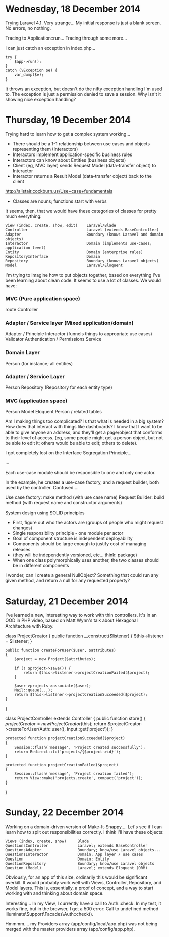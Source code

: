 Wednesday, 18 December 2014
===============================
Trying Laravel 4.1. Very strange... My initial response is just a blank screen. No errors, no nothing.

Tracing to Application::run...
Tracing through some more...

I can just catch an exception in index.php...

    try {
        $app->run();
    }
    catch (\Exception $e) {
        var_dump($e);
    }

It throws an exception, but doesn't do the nifty exception handling I'm used to.
The exception is just a permission denied to save a session. Why isn't it showing nice exception handling?


Thursday, 19 December 2014
==================================

Trying hard to learn how to get a complex system working...

* There should be a 1-1 relationship between use cases and objects representing them (Interactors)
* Interactors implement application-specific business rules
* Interactors can know about Entities (business objects)
* Client (eg, MVC layer) sends Request Model (data-transfer object) to Interactor
* Interactor returns a Result Model (data-transfer object) back to the client

http://alistair.cockburn.us/Use+case+fundamentals

* Classes are nouns; functions start with verbs

It seems, then, that we would have these categories of classes for pretty much everything:

    View (index, create, show, edit)    Laravel/Blade
    Controller                          Laravel (extends BaseController)
    Adapter                             Boundary (knows Laravel and domain objects)
    Interactor                          Domain (implements use-cases; application level)
    Entity                              Domain (enterprise rules)
    RepositoryInterface                 Domain
    Repository                          Boundary (knows Laravel objects)
    Model                               Laravel/Eloquent


I'm trying to imagine how to put objects together, based on everything I've been learning about clean code. It seems to use a lot of classes. We would have:

### MVC (Pure application space)
route
Controller

### Adapter / Service layer (Mixed application/domain)
Adapter / Principle Interactor (funnels things to appropriate use cases)
Validator
Authentication / Permissions Service

### Domain Layer
Person (for instance; all entities)

### Adapter / Service Layer
Person Repository  (Repository for each entity type)

### MVC (application space)
Person Model
Eloquent
Person / related tables

Am I making things too complicated? Is that what is needed in a big system? How does that interact with things like dashboards? I know that I want to be able to give anyone an address, and they'll get a page/object that conforms to their level of access. (eg, some people might get a person object, but not be able to edit it; others would be able to edit; others to delete).

I got completely lost on the Interface Segregation Principle...

...

Each use-case module should be responsible to one and only one actor.

In the example, he creates a use-case factory, and a request builder, both used by the controller. Confused....

Use case factory: make method (with use case name)
Request Builder:  build method (with request name and constructor arguments)


System design using SOLID principles

* First, figure out who the actors are (groups of people who might request changes)
* Single responsibility principle - one module per actor
* Goal of component structure is independent deployability
* Components should be large enough to justify cost of managing releases
* (they will be independently versioned, etc... think: package)
* When one class polymorphically uses another, the two classes should be in different components

I wonder, can I create a general NullObject? Something that could run any given method, and return a null for any requested property?


Saturday, 21 December 2014
===============================
I've learned a new, interesting way to work with thin controllers. It's in an OOD in PHP video, based on Matt Wynn's talk about Hexagonal Architecture with Ruby.

class ProjectCreator
{
    public function __construct($listener)
    {
        $this->listener = $listener;
    }

    public function createForUser($user, $attributes)
    {
        $project = new Project($attributes);

        if (! $project->save()) {
            return $this->listener->projectCreationFailed($project);
        }

        $user->projects->associate($user);
        Mail::queue(...);
        return $this->listener->projectCreationSucceeded($project);
    }
}

class ProjectController extends Controller
{
    public function store()
    {
        $projectCreator = new ProjectCreator($this);
        return $projectCreator->createForUser(Auth::user(), Input::get('project'));
    }

    protected function projectCreationSucceeded($project)
    {
        Session::flash('message', 'Project created successfully');
        return Redirect::to('projects/{$project->id}');
    }

    protected function projectCreationFailed($project)
    {
        Session::flash('message', 'Project creation failed');
        return View::make('projects.create', compact('project'));
    }

}


Sunday, 22 December 2014
===============================
Working on a domain-driven version of Make-It-Snappy.... Let's see if I can learn how to split out responsibilities correctly. I think I'll have these objects:

    Views (index, create, show)     Blade
    QuestionsController             Laravel; extends BaseController
    QuestionsAdapter                Boundary; know/use Laravel objects...
    QuestionsInteractor             Domain; App layer / use cases
    Question                        Domain; Entity
    QuestionRepository              Boundary; know/use Laravel objects
    Question (Model)                Laravel; extends Eloquent (ORM)

Obviously, for an app of this size, ordinarily this would be significant overkill. It would probably work well with Views, Controller, Repository, and Model layers. This is, essentially, a proof of concept, and a way to start working with and thinking about domain space.

Interesting... In my View, I currently have a call to Auth::check. In my test, it works fine, but in the browser, I get a 500 error: Call to undefined method Illuminate\Support\Facades\Auth::check().

Hmmmm.... my Providers array (app/config/local/app.php) was not being merged with the master providers array (app/config/app.php). 
